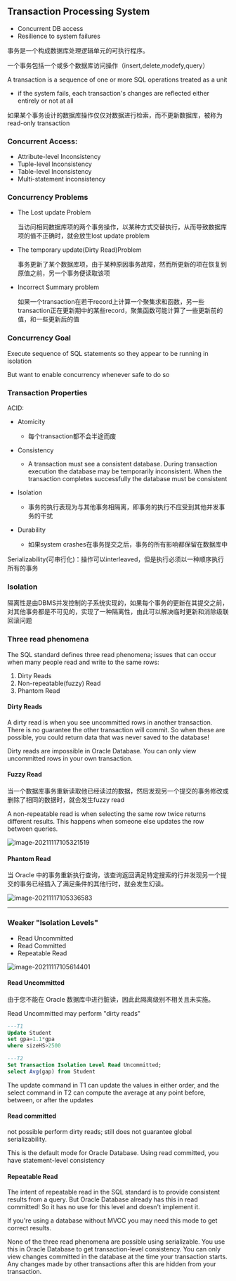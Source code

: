 ## Transaction Processing System

- Concurrent DB access
- Resilience to system failures

事务是一个构成数据库处理逻辑单元的可执行程序。

一个事务包括一个或多个数据库访问操作（insert,delete,modefy,query）

A transaction is a sequence of one or more SQL operations treated as a unit

- if the system fails, each transaction's changes are reflected either entirely or not at all

如果某个事务设计的数据库操作仅仅对数据进行检索，而不更新数据库，被称为read-only transaction

### Concurrent Access:

- Attribute-level Inconsistency
- Tuple-level Inconsistency
- Table-level Inconsistency
- Multi-statement inconsistency

### Concurrency Problems

- The Lost update Problem

  当访问相同数据库项的两个事务操作，以某种方式交替执行，从而导致数据库项的值不正确时，就会放生lost update problem

- The temporary update(Dirty Read)Problem

  事务更新了某个数据库项，由于某种原因事务故障，然而所更新的项在恢复到原值之前，另一个事务便读取该项

- Incorrect Summary problem

  如果一个transaction在若干record上计算一个聚集求和函数，另一些transaction正在更新期中的某些record，聚集函数可能计算了一些更新前的值，和一些更新后的值

### Concurrency Goal

Execute sequence of SQL statements so they appear to be running in isolation

But want to enable concurrency whenever safe to do so



### Transaction Properties

ACID:

- Atomicity
  - 每个transaction都不会半途而废
- Consistency
  - A transaction must see a consistent  database. During transaction execution the  database may be temporarily  inconsistent. When the transaction completes  successfully the database must be  consistent
- Isolation
  - 事务的执行表现为与其他事务相隔离，即事务的执行不应受到其他并发事务的干扰

- Durability
  - 如果system crashes在事务提交之后，事务的所有影响都保留在数据库中

Serializability(可串行化)：操作可以interleaved，但是执行必须以一种顺序执行所有的事务

### Isolation

隔离性是由DBMS并发控制的子系统实现的，如果每个事务的更新在其提交之前，对其他事务都是不可见的，实现了一种隔离性，由此可以解决临时更新和消除级联回滚问题

### Three read phenomena

The SQL standard defines three read phenomena; issues that can occur when many people read and write to the same rows:

1. Dirty Reads
2. Non-repeatable(fuzzy) Read
3. Phantom Read

#### Dirty Reads

A dirty read is when you see uncommitted rows in another transaction. There is no guarantee the other transaction will commit. So when these are possible, you could return data that was never saved to the database!

Dirty reads are impossible in Oracle Database. You can only view uncommitted rows in your own transaction.

#### Fuzzy Read

当一个数据库事务重新读取他已经读过的数据，然后发现另一个提交的事务修改或删除了相同的数据时，就会发生fuzzy read

A non-repeatable read is when selecting the same row twice returns different results. This happens when someone else updates the row between queries. 

![image-20211117105321519](C:\Users\86133\AppData\Roaming\Typora\typora-user-images\image-20211117105321519.png)

#### Phantom Read

当 Oracle 中的事务重新执行查询，该查询返回满足特定搜索的行并发现另一个提交的事务已经插入了满足条件的其他行时，就会发生幻读。

![image-20211117105336583](C:\Users\86133\AppData\Roaming\Typora\typora-user-images\image-20211117105336583.png)



---



### Weaker "Isolation Levels"

- Read Uncommitted
- Read Committed
- Repeatable Read

![image-20211117105614401](C:\Users\86133\AppData\Roaming\Typora\typora-user-images\image-20211117105614401.png)

#### Read Uncommitted

由于您不能在 Oracle 数据库中进行脏读，因此此隔离级别不相关且未实施。

Read Uncommitted may perform "dirty reads"

```sql
---T1
Update Student 
set gpa=1.1*gpa
where sizeHS>2500

---T2
Set Transaction Isolation Level Read Uncommitted;
select Avg(gap) from Student
```

The update command in T1 can update the values in either order, and the select  command in T2 can compute the average at any point before, between, or after the  updates



#### Read committed

not possible perform dirty reads; still does not guarantee global serializability.

This is the default mode for Oracle Database. Using read committed, you have statement-level consistency

#### Repeatable Read

The intent of repeatable read in the SQL standard is to provide consistent results from a query. But Oracle Database already has this in read committed! So it has no use for this level and doesn't implement it.

If you're using a database without MVCC you may need this mode to get correct results.

None of the three read phenomena are possible using serializable. You use this in Oracle Database to get transaction-level consistency. You can only view changes committed in the database at the time your transaction starts. Any changes made by other transactions after this are hidden from your transaction.



## 
